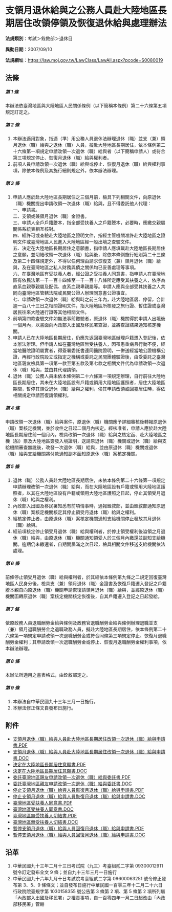 # 支領月退休給與之公務人員赴大陸地區長期居住改領停領及恢復退休給與處理辦法



**法規類別**：考試＞銓敘部＞退休目

**異動日期**：2007/09/10  

**法規網址**：https://law.moj.gov.tw/LawClass/LawAll.aspx?pcode=S0080019



## 法條
##### 第 1 條
本辦法依臺灣地區與大陸地區人民關係條例（以下簡稱本條例）第二十六條第五項規定訂定之。

##### 第 2 條
1. 本辦法適用對象，指適（準）用公務人員退休法辦理退休（職）並支（兼）領月退休（職）給與之退休（職）人員，擬赴大陸地區長期居住，依本條例第二十六條第一項規定申請改領一次退休（職）給與者（以下簡稱申請人）或符合第三項規定停止、恢復月退休（職）給與權利者。
1. 前項人員申請改領一次退休（職）給與或停止、恢復月退休（職）給與權利事項，除依本條例及其施行細則規定外，依本辦法辦理。

##### 第 3 條
1. 申請人應於赴大陸地區長期居住之三個月前，檢具下列相關文件，向原退休（職）機關提出申請改領一次退休（職）給與，且不得委託他人代理：  
一、申請書。  
二、支領或兼領月退休（職）金證書。  
三、申請人全戶戶籍謄本，指全部受扶養人之戶籍謄本，必要時，應繳交親屬關係系統表相互核對。  
四、經許可或查驗赴大陸地區之證明文件，指經主管機關准許赴大陸地區之證明文件或臺灣地區人民進入大陸地區經一般出境之查驗文件。  
五、決定在大陸地區長期居住之意願書，指申請人應填載赴大陸地區長期居住之意願，並切結改領一次退休（職）給與後，除依本條例施行細則第二十三條及第二十四條規定外，不得以任何理由請求恢復支（兼）領月退休（職）給與，及在臺灣地區之私人財務與債之關係均已妥善處理等事項。  
六、在臺灣地區有受扶養人者，經公證之受扶養人同意書，指申請人在臺灣地區有依民法第一千一百十四條至一千一百十八條所定應受其扶養之人，依序為直系血親尊親屬及配偶、直系血親卑親屬等。申請人應與全部受其扶養之人共同向臺灣地區管轄法院或民間公證人辦理同意書公證事宜。  
七、申請改領一次退休（職）給與時之前三年內，赴大陸地區居、停留，合計逾一百八十三日之相關證明文件，指大陸地區所核發之旅行證、暫住證或臺灣居民往來大陸通行證等其他相關文件。
1. 前項第四款查驗文件如無法事前繳驗者，原退休（職）機關得於申請人出境後一個月內，以書面向內政部入出國及移民署查證，並將查證結果通知核定機關。
1. 申請人已在大陸地區長期居住，仍應先返回臺灣地區辦理戶籍遷入登記後，依本辦法辦理。但申請人如在臺灣地區無受扶養人，因罹患重病且行動不便，經當地醫院證明屬實者，得簽署委託書連同醫院證明，一併送經當地公證機構公證，再經行政院設立或指定之機構或委託之民間團體驗證後，由受委託之臺灣地區親友檢具第一項第一款至第五款及第七款之相關文件代為申請改領一次退休（職）給與，並由其代理請領。
1. 退休（職）公務人員未依本條例第二十六條第一項規定辦理，自行前往大陸地區長期居住，其未在大陸地區設有戶籍或領用大陸地區護照者，居住大陸地區期間，暫停其領受退休（職）給與之權利，俟其申請改領或回臺居住時，得依相關規定申請回復請領權利。

##### 第 4 條
申請改領一次退休（職）給與案件，原退休（職）機關應予詳細審核後轉報原退休（職）案核定機關，並於收件之日起二個月內核定。經核准者，申請人應於赴大陸地區長期居住前一個月內，檢具改領一次退休（職）給與之核定函、赴大陸地區之機（船）票及大陸地區簽發入境證明，送請原退休（職）機關或退休（職）給與支給機關審查無訛後，改發一次退休（職）給與，並由原退休（職）機關或退休（職）給與支給機關將付款通知副本函知原退休（職）案核定機關。

##### 第 5 條
1. 退休（職）公務人員赴大陸地區長期居住，未依本條例第二十六條第一項規定申請辦理改領一次退休（職）給與，而在大陸地區設有戶籍或領用大陸地區護照者，以其在大陸地區設有戶籍或領用大陸地區護照之日起，停止其領受月退休（職）給與之權利。
1. 內政部入出國及移民署知悉有前項情事時，通報銓敘部，並由銓敘部通知原退休（職）案核定機關核定其停止領受月退休（職）給與之權利。
1. 經核定停止者，由原退休（職）案核定機關通知支給機關停止發放其月退休（職）給與。
1. 經前項核定停止領受月退休（職）給與權利者，於停止領受權利後溢領之月退休（職）給與，由原退休（職）機關通知領受人於三個月內繳還並副知支給機關。逾期仍未繳還者，自期間屆滿之次日起，檢具相關文件移送支給機關依法處理。

##### 第 6 條
前條停止領受月退休（職）給與權利者，於其經依本條例第九條之二規定回復臺灣地區人民身分後，檢具支（兼）領月退休（職）金證書及恢復戶籍遷入登記之戶籍謄本親自向原退休（職）機關申請恢復請領月退休（職）給與，並經原退休（職）機關函轉原退休（職）案核定機關核定恢復後，自其戶籍遷入登記之日起發給。

##### 第 7 條
依原政務人員退職酬勞金給與條例及政務官退職酬勞金給與條例辦理退職並支（兼）領月退職酬勞金之退職政務人員，擬赴大陸地區長期居住，依本條例第二十六條第一項規定申請改領一次退職酬勞金或符合同條第三項規定停止、恢復月退職酬勞金權利；其申請改領一次退職酬勞金或停止、恢復月退職酬勞金權利事項，依本辦法辦理。

##### 第 8 條
本辦法所適用之書表格式，由銓敘部定之。

##### 第 9 條
1. 本辦法自中華民國九十三年三月一日施行。
1. 本辦法修正條文自發布日施行。
## 附件
* [支領月退休（職）給與人員赴大陸地區長期居住改領一次退休（職）給與申請書.PDF](https://law.moj.gov.tw/LawClass/LawGetFile.ashx?FileId=0000232605)
* [支領月退休（職）給與人員赴大陸地區長期居住改領一次退休（職）給與申請書.DOC](https://law.moj.gov.tw/LawClass/LawGetFile.ashx?FileId=0000010717)
* [決定在大陸地區長期居住意願書.PDF](https://law.moj.gov.tw/LawClass/LawGetFile.ashx?FileId=0000232606)
* [決定在大陸地區長期居住意願書.DOC](https://law.moj.gov.tw/LawClass/LawGetFile.ashx?FileId=0000010718)
* [委託臺灣地區親友申請改領一次退休（職）給與委託書.PDF](https://law.moj.gov.tw/LawClass/LawGetFile.ashx?FileId=0000232607)
* [委託臺灣地區親友申請改領一次退休（職）給與委託書.DOC](https://law.moj.gov.tw/LawClass/LawGetFile.ashx?FileId=0000010719)
* [停止支領月退休（職）給與人員恢復月退休（職）給與申請書.PDF](https://law.moj.gov.tw/LawClass/LawGetFile.ashx?FileId=0000232608)
* [停止支領月退休（職）給與人員恢復月退休（職）給與申請書.DOC](https://law.moj.gov.tw/LawClass/LawGetFile.ashx?FileId=0000010720)
* [臺灣地區受扶養人同意書.PDF](https://law.moj.gov.tw/LawClass/LawGetFile.ashx?FileId=0000232609)
* [臺灣地區受扶養人同意書.DOC](https://law.moj.gov.tw/LawClass/LawGetFile.ashx?FileId=0000010721)
* [臺灣地區無受扶養人切結書.PDF](https://law.moj.gov.tw/LawClass/LawGetFile.ashx?FileId=0000232610)
* [臺灣地區無受扶養人切結書.DOC](https://law.moj.gov.tw/LawClass/LawGetFile.ashx?FileId=0000010722)
* [暫停支領月退休（職）給與人員回復月退休（職）給與申請書.PDF](https://law.moj.gov.tw/LawClass/LawGetFile.ashx?FileId=0000232611)
* [暫停支領月退休（職）給與人員回復月退休（職）給與申請書.DOC](https://law.moj.gov.tw/LawClass/LawGetFile.ashx?FileId=0000010723)
## 沿革
1. 中華民國九十三年二月十三日考試院（九三）考臺組貳二字第 09300012911  號令訂定發布全文 9  條；並自九十三年三月一日施行
1. 中華民國九十六年九月十日考試院考臺組貳二字第 09600063251  號令修正發布第 3、5、9  條條文；並自發布日施行中華民國一百零三年十二月二十六日行政院院臺規字第 1030158355 號公告第 3  條第 2  項、第 5  條第 2  項所列屬「內政部入出國及移民署」之權責事項，自一百零四年一月二日起改由「內政部移民署」管轄
